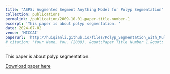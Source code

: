 ```yaml
---
title: "ASPS: Augmented Segment Anything Model for Polyp Segmentation"
collection: publications
permalink: /publication/2009-10-01-paper-title-number-1
excerpt: 'This paper is about polyp segmentation. '
date: 2024-07-02
venue: 'MICCAI'
paperurl: 'http://huiqianli.github.io/files/Polyp_Segmentation_with_Multi_Scale_Guidance_and_Multi_Level_Supervision.pdf'
# citation: 'Your Name, You. (2009). &quot;Paper Title Number 1.&quot; <i>Journal 1</i>. 1(1).'
---
```

This paper is about polyp segmentation. 

[Download paper here](http://academicpages.github.io/files/Polyp_Segmentation_with_Multi_Scale_Guidance_and_Multi_Level_Supervision.pdf)